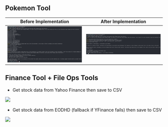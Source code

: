 ## Pokemon Tool

| Before Implementation                       | After Implementation                      |
| ------------------------------------------- | ----------------------------------------- |
| ![before poke tools](/docs/before-poke.png) | ![after poke tools](/docs/after-poke.png) |

## Finance Tool + File Ops Tools
- Get stock data from Yahoo Finance then save to CSV

![](/docs/nvidia-yfinance.gif)


- Get stock data from EODHD (fallback if YFinance fails) then save to CSV

![](/docs/meta-eodhd.gif)